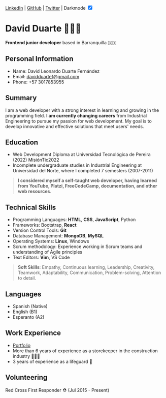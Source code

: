 <script>
      function toggleTheme() {
        var theme = document.getElementById("theme");
        if (theme.getAttribute("href") == "dark-theme.css") {
          theme.href = "";
        } else {
          theme.href = "dark-theme.css";
        }
      }
 </script>
  
<link rel="stylesheet" type="text/css" href="dark-theme.css" id="theme">


  
  [LinkedIn](https://www.linkedin.com/in/drt-dave/) | [GitHub](https://github.com/drt-dave/) | [Twitter](https://twitter.com/Drt__Dave/) |<label for="themeToggle"> Darkmode </label><input type="checkbox" id="themeToggle" onclick="toggleTheme()" checked= "true">
  
# David Duarte 👨🏽‍💻
 __Frontend junior developer__ based in Barranquilla 🇨🇴  
 
## Personal Information

- Name: David Leonardo Duarte Fernández
- Email: <a href="mailto:davidduartef@gmail.com" target="_blank">davidduartef@gmail.com</a>
- Phone: +57 3017853955

## Summary

I am a web developer with a strong interest in learning and growing in the programming field. __I am currently changing careers__ from Industrial Engineering to pursue my passion for web development. My goal is to develop innovative and effective solutions that meet users' needs.

## Education

- Web Development Diploma at Universidad Tecnológica de Pereira (2022) MisiónTic2022
- Incomplete undergraduate studies in Industrial Engineering at Universidad del Norte, where I completed 7 semesters (2007-2011)

> __I considered myself a self-taught web developer, having learned from YouTube, Platzi, FreeCodeCamp, documentation, and other web resources__.

## Technical Skills

- Programming Languages: __HTML__, __CSS__, __JavaScript__, Python
- Frameworks: Bootstrap, __React__
- Version Control Tools: __Git__
- Database Management: __MongoDB__, __MySQL__ 
- Operating Systems: __Linux__, Windows
- Scrum methodology: Experience working in Scrum teams and understanding of Agile principles
- Text Editors: __Vim__, VS Code

> **Soft Skills**: Empathy, Continuous learning, Leadership, Creativity, Teamwork, Adaptability, Communication, Problem-solving, Attention to detail.

## Languages

- Spanish (Native)
- English (B1)
- Esperanto (A2)
 
## Work Experience

- [Portfolio](https://drt-dave.github.io/portfolio/)
- More than 6 years of experience as a storekeeper in the construction industry 👷🏽‍♂️
- 3 years of experience as a lifeguard 🛟

## Volunteering

  Red Cross First Responder ⛑️ (Jul 2015 - Present)<br>
